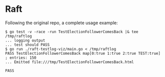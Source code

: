 # Raft

Following the original repo, a complete usage example:

```
$ go test -v -race -run TestElectionFollowerComesBack |& tee /tmp/raftlog
... logging output
... test should PASS
$ go run ./raft-testlog-viz/main.go < /tmp/raftlog
PASS TestElectionFollowerComesBack map[0:true 1:true 2:true TEST:true] ; entries: 150
... Emitted file:///tmp/TestElectionFollowerComesBack.html

PASS
```